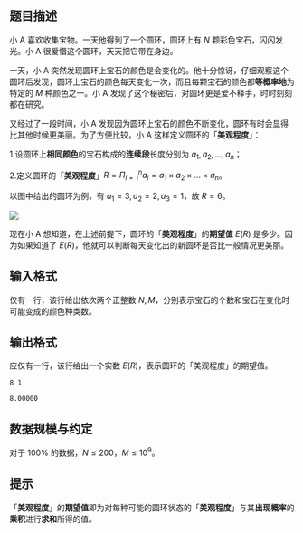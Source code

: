 ## 题目描述
小 A 喜欢收集宝物。一天他得到了一个圆环，圆环上有 $N$ 颗彩色宝石，闪闪发光。小 A 很爱惜这个圆环，天天把它带在身边。

一天，小 A 突然发现圆环上宝石的颜色是会变化的。他十分惊讶，仔细观察这个圆环后发现，圆环上宝石的颜色每天变化一次，而且每颗宝石的颜色都**等概率地**为特定的 $M$ 种颜色之一。小 A 发现了这个秘密后，对圆环更是爱不释手，时时刻刻都在研究。

又经过了一段时间，小 A 发现因为圆环上宝石的颜色不断变化，圆环有时会显得比其他时候更美丽。为了方便比较，小 A 这样定义圆环的「**美观程度**」：

1.设圆环上**相同颜色**的宝石构成的**连续段**长度分别为 $a_1,a_2,\ldots,a_n$；

2.定义圆环的「**美观程度**」$R=\Pi_{i=1}^n a_i = a_1\times a_2\times\ldots\times a_n$。

以图中给出的圆环为例，有 $a_1=3,a_2=2,a_3=1$，故 $R=6$。

![](file://pic1.png)

现在小 A 想知道，在上述前提下，圆环的「**美观程度**」的**期望值** $E(R)$ 是多少。因为如果知道了 $E(R)$，他就可以判断每天变化出的新圆环是否比一般情况更美丽。
## 输入格式
仅有一行，该行给出依次两个正整数 $N,M$，分别表示宝石的个数和宝石在变化时可能变成的颜色种类数。
## 输出格式
应仅有一行，该行给出一个实数 $E(R)$，表示圆环的「美观程度」的期望值。

```input1
8 1

```

```output1
8.00000

```
## 数据规模与约定
对于 $100\%$ 的数据，$N\le200$，$M\le10^9$。
## 提示
「**美观程度**」的**期望值**即为对每种可能的圆环状态的「**美观程度**」与其**出现概率**的**乘积**进行**求和**所得的值。